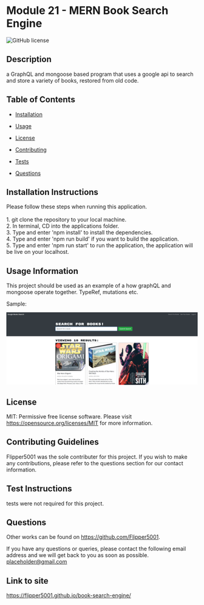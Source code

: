 # Module 21 - MERN Book Search Engine
![GitHub license](https://img.shields.io/badge/license-MIT-blue.svg)

## Description

a GraphQL and mongoose based program that uses a google api to search and store a variety of books, restored from old code.

## Table of Contents 

* [Installation](#installation-instructions)

* [Usage](#usage-information)

* [License](#license)

* [Contributing](#contributing-guidelines)

* [Tests](#test-instructions)

* [Questions](#questions)

## Installation Instructions

Please follow these steps when running this application. <br/><br/>1. git clone the repository to your local machine. <br/>2. In terminal, CD into the applications folder. <br/>3. Type and enter 'npm install' to install the dependencies. <br/>4. Type and enter 'npm run build' if you want to build the application. <br/>5. Type and enter 'npm run start' to run the application, the application will be live on your localhost. 

## Usage Information

This project should be used as an example of a how graphQL and mongoose operate together. TypeRef, mutations etc.

Sample:

![Screenshot](./assets/screenshot.PNG)

## License

MIT: Permissive free license software. Please visit https://opensource.org/licenses/MIT for more information.
  
## Contributing Guidelines

Flipper5001 was the sole contributer for this project. If you wish to make any contributions, please refer to the questions section for our contact information.

## Test Instructions

tests were not required for this project.

## Questions

Other works can be found on https://github.com/Flipper5001.

If you have any questions or queries, please contact the following email address and we will get back to you as soon as possible.  
placeholder@gmail.com

## Link to site
https://flipper5001.github.io/book-search-engine/